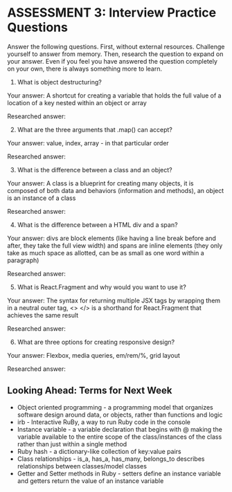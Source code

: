 # ASSESSMENT 3: Interview Practice Questions

Answer the following questions. First, without external resources. Challenge yourself to answer from memory. Then, research the question to expand on your answer. Even if you feel you have answered the question completely on your own, there is always something more to learn.

1. What is object destructuring?

  Your answer: A shortcut for creating a variable that holds the full value of a location of a key nested within an object or array

  Researched answer:



2. What are the three arguments that .map() can accept?

  Your answer: value, index, array - in that particular order

  Researched answer:



3. What is the difference between a class and an object?

  Your answer: A class is a blueprint for creating many objects, it is composed of both data and behaviors (information and methods), an object is an instance of a class

  Researched answer:



4. What is the difference between a HTML div and a span?

  Your answer: divs are block elements (like having a line break before and after, they take the full view width) and spans are inline elements (they only take as much space as allotted, can be as small as one word within a paragraph)

  Researched answer:



5. What is React.Fragment and why would you want to use it?

  Your answer: The syntax for returning multiple JSX tags by wrapping them in a neutral outer tag, <> </> is a shorthand for React.Fragment that achieves the same result

  Researched answer:



6. What are three options for creating responsive design?

  Your answer: Flexbox, media queries, em/rem/%, grid layout

  Researched answer:



## Looking Ahead: Terms for Next Week
- Object oriented programming - a programming model that organizes software design around data, or objects, rather than functions and logic
- irb - Interactive RuBy, a way to run Ruby code in the console
- Instance variable - a variable declaration that begins with @ making the variable available to the entire scope of the class/instances of the class rather than just within a single method
- Ruby hash - a dictionary-like collection of key:value pairs
- Class relationships - is_a, has_a, has_many, belongs_to describes relationships between classes/model classes
- Getter and Setter methods in Ruby - setters define an instance variable and getters return the value of an instance variable
